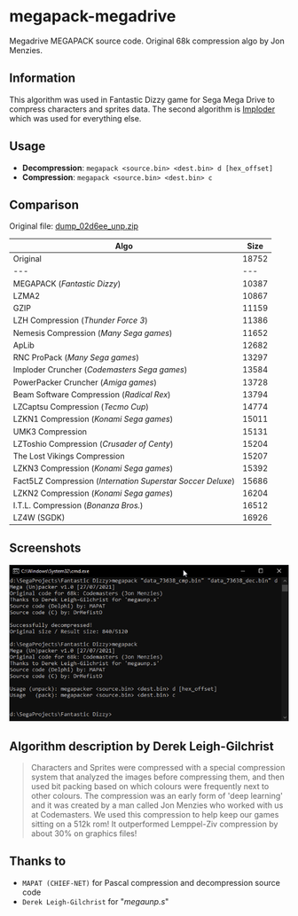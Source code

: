 # megapack-megadrive
Megadrive MEGAPACK source code. Original 68k compression algo by Jon Menzies.

## Information
This algorithm was used in Fantastic Dizzy game for Sega Mega Drive to compress characters and sprites data. The second algorithm is [Imploder](https://github.com/lab313ru/AmigaImploder) which was used for everything else.

## Usage
- **Decompression**: `megapack <source.bin> <dest.bin> d [hex_offset]`
- **Compression**: `megapack <source.bin> <dest.bin> c`

## Comparison
Original file: [dump_02d6ee_unp.zip](https://github.com/lab313ru/megapack-megadrive/files/6881795/dump_02d6ee_unp.zip)


| Algo  | Size  |
|---|---|
| Original  | 18752  |
|---|---|
| MEGAPACK (*Fantastic Dizzy*) | 10387  |
| LZMA2  | 10867  |
| GZIP  | 11159  |
| LZH Compression (*Thunder Force 3*)  | 11386  |
| Nemesis Compression (*Many Sega games*) | 11652  |
| ApLib  | 12682  |
| RNC ProPack (*Many Sega games*) | 13297  |
| Imploder Cruncher (*Codemasters Sega games*) | 13584  |
| PowerPacker Cruncher (*Amiga games*) | 13728  |
| Beam Software Compression (*Radical Rex*)  | 13794  |
| LZCaptsu Compression (*Tecmo Cup*) | 14774  |
| LZKN1 Compression (*Konami Sega games*) | 15011  |
| UMK3 Compression  | 15131  |
| LZToshio Compression (*Crusader of Centy*)  | 15204  |
| The Lost Vikings Compression | 15207  |
| LZKN3 Compression (*Konami Sega games*) | 15392  |
| Fact5LZ Compression (*Internation Superstar Soccer Deluxe*) | 15686  |
| LZKN2 Compression (*Konami Sega games*) | 16204  |
| I.T.L. Compression (*Bonanza Bros.*) | 16512  |
| LZ4W (SGDK)  | 16926  |

## Screenshots
![](/img/image.png?raw=true "Console window")

## Algorithm description by Derek Leigh-Gilchrist
> Characters and Sprites were compressed with a special compression system that analyzed the images before compressing them, and then used bit packing based on which colours were frequently next to other colours. The compression was an early form of 'deep learning' and it was created by a man called Jon Menzies who worked with us at Codemasters. We used this compression to help keep our games sitting on a 512k rom! It outperformed Lemppel-Ziv compression by about 30% on graphics files!

## Thanks to
- `МАРАТ (CHIEF-NET)` for Pascal compression and decompression source code
- `Derek Leigh-Gilchrist` for "*megaunp.s*"
